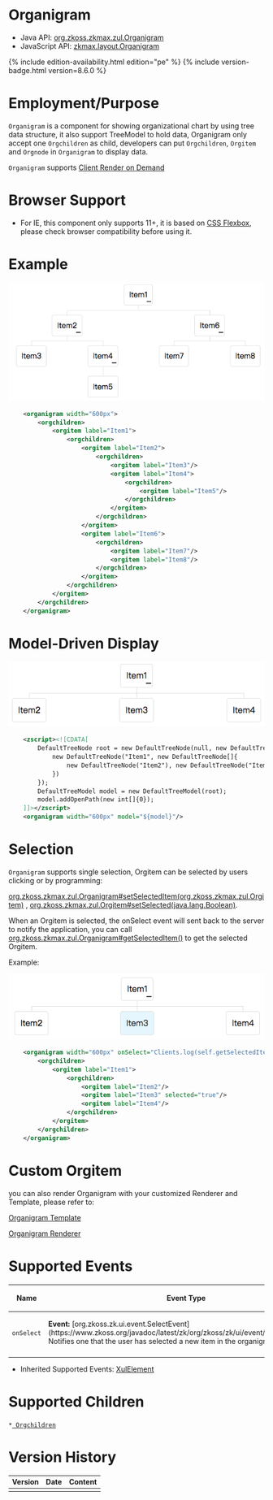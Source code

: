 

# Organigram

- Java API: [org.zkoss.zkmax.zul.Organigram](https://www.zkoss.org/javadoc/latest/zk/org/zkoss/zkmax/zul/Organigram.html)
- JavaScript API: [zkmax.layout.Organigram](https://www.zkoss.org/javadoc/latest/jsdoc/classes/zkmax.layout.Organigram.html)

{% include edition-availability.html edition="pe" %} {% include version-badge.html version=8.6.0 %}

# Employment/Purpose

`Organigram` is a component for showing organizational chart by using
tree data structure, it also support TreeModel to hold data, Organigram
only accept one `Orgchildren` as child, developers can put
`Orgchildren`, `Orgitem` and `Orgnode` in `Organigram` to display data.

`Organigram` supports [Client Render on Demand]({{site.baseurl}}/zk_dev_ref/performance_tips/client_render_on_demand)

# Browser Support

- For IE, this component only supports 11+, it is based on [CSS Flexbox](https://developer.mozilla.org/en-US/docs/Web/CSS/flex),
  please check browser compatibility before using it.

# Example

![](/zk_component_ref/images/Organigram_example.png)

```xml
    <organigram width="600px">
        <orgchildren>
            <orgitem label="Item1">
                <orgchildren>
                    <orgitem label="Item2">
                        <orgchildren>
                            <orgitem label="Item3"/>
                            <orgitem label="Item4">
                                <orgchildren>
                                    <orgitem label="Item5"/>
                                </orgchildren>
                            </orgitem>
                        </orgchildren>
                    </orgitem>
                    <orgitem label="Item6">
                        <orgchildren>
                            <orgitem label="Item7"/>
                            <orgitem label="Item8"/>
                        </orgchildren>
                    </orgitem>
                </orgchildren>
            </orgitem>
        </orgchildren>
    </organigram>
```

# Model-Driven Display

![](/zk_component_ref/images/Organigram_example2.png)

```xml
    <zscript><![CDATA[
        DefaultTreeNode root = new DefaultTreeNode(null, new DefaultTreeNode[]{
            new DefaultTreeNode("Item1", new DefaultTreeNode[]{
                new DefaultTreeNode("Item2"), new DefaultTreeNode("Item3"), new DefaultTreeNode("Item4")
            })
        });
        DefaultTreeModel model = new DefaultTreeModel(root);
        model.addOpenPath(new int[]{0});
    ]]></zscript>
    <organigram width="600px" model="${model}"/>
```

# Selection

`Organigram` supports single selection, Orgitem can be selected by users
clicking or by programming:

[org.zkoss.zkmax.zul.Organigram#setSelectedItem(org.zkoss.zkmax.zul.Orgitem)](https://www.zkoss.org/javadoc/latest/zk/org/zkoss/zkmax/zul/Organigram.html#setSelectedItem(org.zkoss.zkmax.zul.Orgitem))
,
[org.zkoss.zkmax.zul.Orgitem#setSelected(java.lang.Boolean)](https://www.zkoss.org/javadoc/latest/zk/org/zkoss/zkmax/zul/Orgitem.html#setSelected(java.lang.Boolean)).

When an Orgitem is selected, the onSelect event will sent back to the
server to notify the application, you can call
[org.zkoss.zkmax.zul.Organigram#getSelectedItem()](https://www.zkoss.org/javadoc/latest/zk/org/zkoss/zkmax/zul/Organigram.html#getSelectedItem())
to get the selected Orgitem.

Example:

![](/zk_component_ref/images/Organigram_selection.png)

```xml
    <organigram width="600px" onSelect="Clients.log(self.getSelectedItem().getLabel())">
        <orgchildren>
            <orgitem label="Item1">
                <orgchildren>
                    <orgitem label="Item2"/>
                    <orgitem label="Item3" selected="true"/>
                    <orgitem label="Item4"/>
                </orgchildren>
            </orgitem>
        </orgchildren>
    </organigram>
```

# Custom Orgitem

you can also render Organigram with your customized Renderer and
Template, please refer to:

[Organigram Template]({{site.baseurl}}/zk_dev_ref/mvc/view/template/organigram_template)

[Organigram Renderer]({{site.baseurl}}/zk_dev_ref/mvc/view/renderer/organigram_renderer)

# Supported Events

<table>
<thead>
<tr class="header">
<th><center>
<p>Name</p>
</center></th>
<th><center>
<p>Event Type</p>
</center></th>
</tr>
</thead>
<tbody>
<tr class="odd">
<td><center>
<p><code>onSelect</code></p>
</center></td>
<td><p><strong>Event:</strong>
[org.zkoss.zk.ui.event.SelectEvent](https://www.zkoss.org/javadoc/latest/zk/org/zkoss/zk/ui/event/SelectEvent.html) Notifies one that
the user has selected a new item in the organigram.</p></td>
</tr>
<tr class="even">
<td></td>
<td></td>
</tr>
</tbody>
</table>

- Inherited Supported Events: [ XulElement]({{site.baseurl}}/zk_component_ref/base_components/xulelement#Supported_Events)

# Supported Children

`*`[` Orgchildren`]({{site.baseurl}}/zk_component_ref/organigram/orgchildren)

# Version History



| Version | Date | Content |
|---------|------|---------|
|         |      |         |


